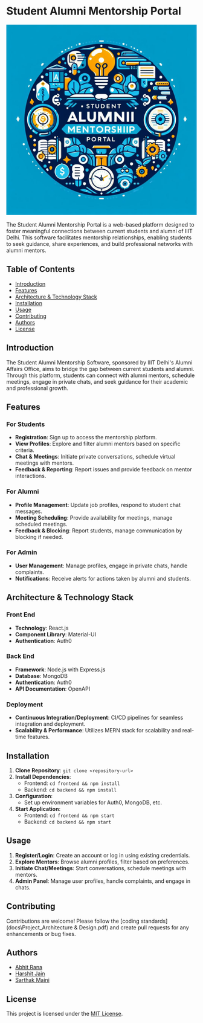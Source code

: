 # Student Alumni Mentorship Portal

![Project Logo](resources\logo.jpeg)

The Student Alumni Mentorship Portal is a web-based platform designed to foster meaningful connections between current students and alumni of IIIT Delhi. This software facilitates mentorship relationships, enabling students to seek guidance, share experiences, and build professional networks with alumni mentors.

## Table of Contents

- [Introduction](#introduction)
- [Features](#features)
- [Architecture & Technology Stack](#architecture--technology-stack)
- [Installation](#installation)
- [Usage](#usage)
- [Contributing](#contributing)
- [Authors](#authors)
- [License](#license)

## Introduction

The Student Alumni Mentorship Software, sponsored by IIIT Delhi's Alumni Affairs Office, aims to bridge the gap between current students and alumni. Through this platform, students can connect with alumni mentors, schedule meetings, engage in private chats, and seek guidance for their academic and professional growth.

## Features

### For Students

- **Registration**: Sign up to access the mentorship platform.
- **View Profiles**: Explore and filter alumni mentors based on specific criteria.
- **Chat & Meetings**: Initiate private conversations, schedule virtual meetings with mentors.
- **Feedback & Reporting**: Report issues and provide feedback on mentor interactions.

### For Alumni

- **Profile Management**: Update job profiles, respond to student chat messages.
- **Meeting Scheduling**: Provide availability for meetings, manage scheduled meetings.
- **Feedback & Blocking**: Report students, manage communication by blocking if needed.

### For Admin

- **User Management**: Manage profiles, engage in private chats, handle complaints.
- **Notifications**: Receive alerts for actions taken by alumni and students.

## Architecture & Technology Stack

### Front End

- **Technology**: React.js
- **Component Library**: Material-UI
- **Authentication**: Auth0

### Back End

- **Framework**: Node.js with Express.js
- **Database**: MongoDB
- **Authentication**: Auth0
- **API Documentation**: OpenAPI

### Deployment

- **Continuous Integration/Deployment**: CI/CD pipelines for seamless integration and deployment.
- **Scalability & Performance**: Utilizes MERN stack for scalability and real-time features.

## Installation

1. **Clone Repository**: `git clone <repository-url>`
2. **Install Dependencies**:
   - Frontend: `cd frontend && npm install`
   - Backend: `cd backend && npm install`
3. **Configuration**:
   - Set up environment variables for Auth0, MongoDB, etc.
4. **Start Application**:
   - Frontend: `cd frontend && npm start`
   - Backend: `cd backend && npm start`

## Usage

1. **Register/Login**: Create an account or log in using existing credentials.
2. **Explore Mentors**: Browse alumni profiles, filter based on preferences.
3. **Initiate Chat/Meetings**: Start conversations, schedule meetings with mentors.
4. **Admin Panel**: Manage user profiles, handle complaints, and engage in chats.

## Contributing

Contributions are welcome! Please follow the [coding standards](docs\Project_Architecture & Design.pdf) and create pull requests for any enhancements or bug fixes.

## Authors

- [Abhit Rana](https://github.com/abhit-rana)
- [Harshit Jain](https://github.com/HarshitJain-1908)
- [Sarthak Maini](https://github.com/Sarthak-10/)

## License

This project is licensed under the [MIT License](link_to_license).

